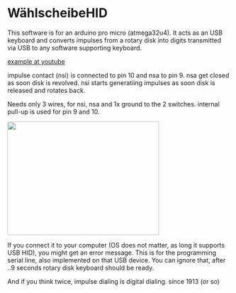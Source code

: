 # WählscheibeHID
This software is for an arduino pro micro (atmega32u4).
It acts as an USB keyboard and converts impulses from a rotary disk
into digits transmitted via USB to any software supporting keyboard.

[example at youtube](https://www.youtube.com/watch?v=h1p7Oikf-b4)

impulse contact (nsi) is connected to pin 10 and nsa to pin 9. nsa get closed
as soon disk is revolved. nsi starts generatiing impulses as soon
disk is released and rotates back.

Needs only 3 wires, for nsi, nsa and 1x ground to the 2 switches. internal pull-up is used
for pin 9 and 10.

<img src="https://github.com/antonmeyer/WaehlscheibeHID/blob/master/IMG_5230.JPG" height="256" width="342">

If you connect it to your computer (OS does not matter, as long it supports USB HID), you might get
an error message. This is for the programming serial line, also implemented on that USB device.
You can ignore that, after ..9 seconds rotary disk keyboard should be ready.

And if you think twice, impulse dialing is digital dialing. since 1913 (or so)

